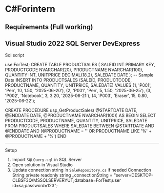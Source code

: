 # C#Forintern

Requirements (Full working)
-------------------------------
Visual Studio 2022
SQL Server
DevExpress
---------------------
Sql script

use ForTest;
CREATE TABLE PRODUCTSALES (
SALEID INT PRIMARY KEY,
PRODUCTCODE NVARCHAR(20),
PRODUCTNAME NVARCHAR(100),
QUANTITY INT,
UNITPRICE DECIMAL(18,2),
SALEDATE DATE
);
-- Sample Data
INSERT INTO PRODUCTSALES (SALEID, PRODUCTCODE, PRODUCTNAME, QUANTITY, UNITPRICE, SALEDATE)
VALUES
(1, 'P001', 'Pen', 10, 1.50, '2025-06-20'),
(2, 'P001', 'Pen', 5, 1.50, '2025-06-25'),
(3, 'P002', 'Notebook', 3, 3.20, '2025-06-21'),
(4, 'P003', 'Eraser', 15, 0.80, '2025-06-22');

CREATE PROCEDURE usp_GetProductSales(
    @STARTDATE DATE,
    @ENDDATE DATE,
    @PRODUCTNAME NVARCHAR(100))
AS
BEGIN
    SELECT PRODUCTCODE, PRODUCTNAME, QUANTITY, UNITPRICE, SALEDATE
    FROM PRODUCTSALES
    WHERE SALEDATE BETWEEN @STARTDATE AND @ENDDATE
      AND (@PRODUCTNAME = '' OR PRODUCTNAME LIKE '%' + @PRODUCTNAME + '%')
END

----------------------------------------------------------------------------------
Setup
1. Import `SQLQuery.sql` in SQL Server 
2. Open solution in Visual Studio
3. Update connection string in `SaleRepository.cs` if needed
Connection String
private readonly string _connectionString = "server=DESKTOP-CLBSF3Q\\MSSQLSERVERYUT;database=ForTest;user id=sa;password=123";
